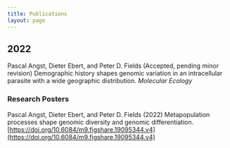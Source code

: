 ```yaml
---
title: Publications
layout: page
---
```


## 2022

Pascal Angst, Dieter Ebert, and Peter D. Fields (Accepted, pending minor revision) Demographic history shapes genomic variation in an intracellular parasite with a wide geographic distribution. *Molecular Ecology*  

### Research Posters

Pascal Angst, Dieter Ebert, and Peter D. Fields (2022) Metapopulation processes shape genomic diversity and genomic differentiation. [https://doi.org/10.6084/m9.figshare.19095344.v4](https://doi.org/10.6084/m9.figshare.19095344.v4)  

